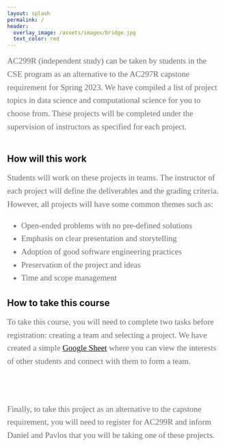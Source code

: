 ```yaml
---
layout: splash
permalink: /
header: 
  overlay_image: /assets/images/bridge.jpg
  text_color: red
---
```


<style>
  .graph {
    width: 500px;
  }
</style>

<div style="font-family:Karla; font-size:1.2rem; color:#707070;line-height:1.6;"> 
AC299R (independent study) can be taken by students in the CSE program as an alternative to the AC297R capstone requirement for Spring 2023. We have compiled a list of project topics in data science and computational science for you to choose from. These projects will be completed under the supervision of instructors as specified for each project.

</div>
<br>

## How will this work 
<div style="font-family:Karla; font-size:1.2rem; color:#707070;line-height:1.6;"> 
Students will work on these projects in teams. The instructor of each project will define the deliverables and the grading criteria. However, all projects will have some common themes such as:


<ul > 
<li >Open-ended problems with no pre-defined solutions</li>
<li >Emphasis on clear presentation and storytelling</li>
<li > Adoption of good software engineering practices </li>
<li > Preservation of the project and ideas</li>
<li >Time and scope management</li>

</ul>
</div>

## How to take this course
<div style="font-family:Karla; font-size:1.2rem; color:#707070;line-height:1.6;"> 
To take this course, you will need to complete two tasks before registration: creating a team and selecting a project.
We have created a simple <a href="https://docs.google.com/spreadsheets/d/1VMw0Wou4Eb2wP_7udE0FyY6C28h9WQaqF1Ke01AwG74/edit?usp=sharing">Google Sheet</a> where you can view the interests of other students and connect with them to form a team.

<br> <br> 
Finally, to take this project as an alternative to the capstone requirement, you will need to register for AC299R and inform Daniel and Pavlos that you will be taking one of these projects. 
</div>
